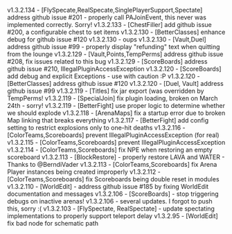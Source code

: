 v1.3.2.134 - [FlySpecate,RealSpecate,SinglePlayerSupport,Spectate] address github issue #201 - properly call PAJoinEvent, this never was implemented correctly. Sorry!
v1.3.2.133 - [ChestFiller] add github issue #200, a configurable chest to set items
v1.3.2.130 - [BetterClasses] enhance debug for github issue #120
v1.3.2.130 - oups
v1.3.2.130 - [Vault,Duel] address github issue #99 - properly display "refunding" text when quitting from the lounge
v1.3.2.129 - [Vault,Points,TempPerms] address github issue #208, fix issues related to this bug
v1.3.2.129 - [ScoreBoards] address github issue #210, IllegalPluginAccessException
v1.3.2.120 - [ScoreBoards] add debug and explicit Exceptions - use with caution :P
v1.3.2.120 - [BetterClasses] address github issue #120
v1.3.2.120 - [Duel, Vault] address github issue #99
v1.3.2.119 - [Titles] fix jar export (was overridden by TempPerms!
v1.3.2.119 - [SpecialJoin] fix plugin loading, broken on March 24th - sorry!
v1.3.2.119 - [BetterFight] use proper logic to determine whether we should explode
v1.3.2.118 - [ArenaMaps] fix a startup error due to broken Map linking that breaks everything
v1.3.2.117 - [BetterFight] add config setting to restrict explosions only to one-hit deaths
v1.3.2.116 - [ColorTeams,Scoreboards] prevent IllegalPluginAccessException (for real)
v1.3.2.115 - [ColorTeams,Scoreboards] prevent IllegalPluginAccessException
v1.3.2.114 - [ColorTeams,Scoreboards] fix NPE when restoring an empty scoreboard
v1.3.2.113 - [BlockRestore] - properly restore LAVA and WATER - Thanks to @BerndiVader
v1.3.2.113 - [ColorTeams,Scoreboards] fix Arena Player instances being created improperly
v1.3.2.112 - [ColorTeams,Scoreboards] fix Scoreboards being double reset in modules
v1.3.2.110 - [WorldEdit] - address github issue #185 by fixing WorldEdit documentation and messages
v1.3.2.106 - [ScoreBoards] - stop triggering debugs on inactive arenas!
v1.3.2.106 - several updates. I forgot to push this, sorry :(
v1.3.2.103 - [FlySpectate, RealSpectate] - update spectating implementations to properly support teleport delay
v1.3.2.95 - [WorldEdit] fix bad node for schematic path